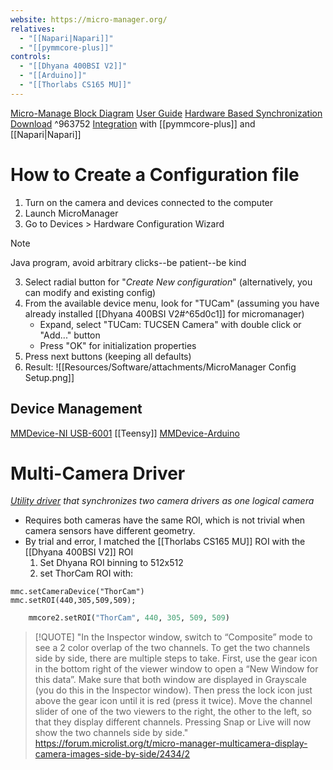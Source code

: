 ```yaml
---
website: https://micro-manager.org/
relatives:
  - "[[Napari|Napari]]"
  - "[[pymmcore-plus]]"
controls:
  - "[[Dhyana 400BSI V2]]"
  - "[[Arduino]]"
  - "[[Thorlabs CS165 MU]]"
---
```

[Micro-Manage Block Diagram](https://micro-manager.org/media/Block_diagram.gif "Micro-Manage Block Diagram")
[User Guide](https://micro-manager.org/Version_2.0_Users_Guide#sequence-acquisitions)
[Hardware Based Synchronization](https://micro-manager.org/Hardware-based_Synchronization_in_Micro-Manager)
[Download](https://micro-manager.org/Download_Micro-Manager_Latest_Release) ^963752
[Integration](https://micro-manager.org/Using_the_Micro-Manager_python_library) with [[pymmcore-plus]] and [[Napari|Napari]]

# How to Create a Configuration file
1. Turn on the camera and devices connected to the computer
2. Launch MicroManager
4. Go to Devices > Hardware Configuration Wizard

> [!NOTE]
> Java program, avoid arbitrary clicks--be patient--be kind

3. Select radial button for "*Create New configuration*" (alternatively, you can modify and existing config)
4. From the available device menu, look for "TUCam" (assuming you have already installed [[Dhyana 400BSI V2#^65d0c1]] for micromanager) 
	- Expand, select "TUCam: TUCSEN Camera" with double click or "Add..." button
	- Press "OK" for initialization properties
5. Press next buttons (keeping all defaults) 
8. Result: ![[Resources/Software/attachments/MicroManager Config Setup.png]]

## Device Management

[MMDevice-NI USB-6001](https://micro-manager.org/NIDAQ)
[[Teensy]]
[MMDevice-Arduino](https://micro-manager.org/Arduino)


# Multi-Camera Driver
*[Utility driver](https://micro-manager.org/Utilities) that synchronizes two camera drivers as one logical camera*

- Requires both cameras have the same ROI, which is not trivial when camera sensors have different geometry.
- By trial and error, I matched the [[Thorlabs CS165 MU]] ROI with the [[Dhyana 400BSI V2]] ROI 
	1. Set Dhyana ROI binning to 512x512
	2. set ThorCam ROI with:
```beanshell
mmc.setCameraDevice("ThorCam")
mmc.setROI(440,305,509,509);
```
```python
    mmcore2.setROI("ThorCam", 440, 305, 509, 509)
```

> [!QUOTE]
> "In the Inspector window, switch to “Composite” mode to see a 2 color overlap of the two channels. To get the two channels side by side, there are multiple steps to take. First, use the gear icon in the bottom right of the viewer window to open a “New Window for this data”. Make sure that both window are displayed in Grayscale (you do this in the Inspector window). Then press the lock icon just above the gear icon until it is red (press it twice). Move the channel slider of one of the two viewers to the right, the other to the left, so that they display different channels. Pressing Snap or Live will now show the two channels side by side." https://forum.microlist.org/t/micro-manager-multicamera-display-camera-images-side-by-side/2434/2 

